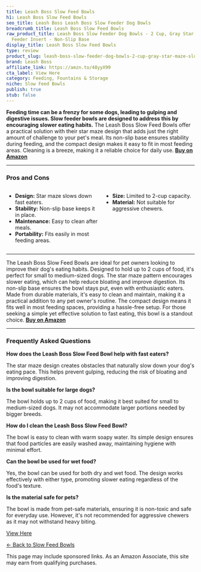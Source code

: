 ```yaml
---
title: Leash Boss Slow Feed Bowls
h1: Leash Boss Slow Feed Bowls
seo_title: Leash Boss Leash Boss Slow Feeder Dog Bowls
breadcrumb_title: Leash Boss Slow Feed Bowls
raw_product_title: Leash Boss Slow Feeder Dog Bowls - 2 Cup, Gray Star Maze - Slow
  Feeder Insert - Non-Slip Base
display_title: Leash Boss Slow Feed Bowls
type: review
product_slug: leash-boss-slow-feeder-dog-bowls-2-cup-gray-star-maze-slow-feeder-inser-a7e3c9e6
brand: Leash Boss
affiliate_link: https://amzn.to/48yyX99
cta_label: View Here
category: Feeding, Fountains & Storage
niche: Slow Feed Bowls
publish: true
stub: false
---
```


<div id="intro" class="full-width">
  <p><strong>Feeding time can be a frenzy for some dogs, leading to gulping and digestive issues. Slow feeder bowls are designed to address this by encouraging slower eating habits.</strong> The Leash Boss Slow Feed Bowls offer a practical solution with their star maze design that adds just the right amount of challenge to your pet's meal. Its non-slip base ensures stability during feeding, and the compact design makes it easy to fit in most feeding areas. Cleaning is a breeze, making it a reliable choice for daily use. <a href="https://amzn.to/48yyX99" rel="nofollow sponsored noopener" target="_blank"><strong>Buy on Amazon</strong></a></p>
</div>

<hr />
<h3 id="pros-cons">Pros and Cons</h3>
<div class="pc-grid" style="display:grid;grid-template-columns:1fr 1fr;gap:16px;">
  <ul>
    <li><strong>Design:</strong> Star maze slows down fast eaters.</li>
    <li><strong>Stability:</strong> Non-slip base keeps it in place.</li>
    <li><strong>Maintenance:</strong> Easy to clean after meals.</li>
    <li><strong>Portability:</strong> Fits easily in most feeding areas.</li>
  </ul>
  <ul>
    <li><strong>Size:</strong> Limited to 2-cup capacity.</li>
    <li><strong>Material:</strong> Not suitable for aggressive chewers.</li>
  </ul>
</div>
<hr />

<div class="full-width">
  <p>The Leash Boss Slow Feed Bowls are ideal for pet owners looking to improve their dog's eating habits. Designed to hold up to 2 cups of food, it's perfect for small to medium-sized dogs. The star maze pattern encourages slower eating, which can help reduce bloating and improve digestion. Its non-slip base ensures the bowl stays put, even with enthusiastic eaters. Made from durable materials, it's easy to clean and maintain, making it a practical addition to any pet owner's routine. The compact design means it fits well in most feeding spaces, providing a hassle-free setup. For those seeking a simple yet effective solution to fast eating, this bowl is a standout choice. <a href="https://amzn.to/48yyX99" rel="nofollow sponsored noopener" target="_blank"><strong>Buy on Amazon</strong></a></p>
</div>

<hr />
<h3 id="faqs">Frequently Asked Questions</h3>

<p><strong>How does the Leash Boss Slow Feed Bowl help with fast eaters?</strong></p>
<p>The star maze design creates obstacles that naturally slow down your dog's eating pace. This helps prevent gulping, reducing the risk of bloating and improving digestion.</p>

<p><strong>Is the bowl suitable for large dogs?</strong></p>
<p>The bowl holds up to 2 cups of food, making it best suited for small to medium-sized dogs. It may not accommodate larger portions needed by bigger breeds.</p>

<p><strong>How do I clean the Leash Boss Slow Feed Bowl?</strong></p>
<p>The bowl is easy to clean with warm soapy water. Its simple design ensures that food particles are easily washed away, maintaining hygiene with minimal effort.</p>

<p><strong>Can the bowl be used for wet food?</strong></p>
<p>Yes, the bowl can be used for both dry and wet food. The design works effectively with either type, promoting slower eating regardless of the food's texture.</p>

<p><strong>Is the material safe for pets?</strong></p>
<p>The bowl is made from pet-safe materials, ensuring it is non-toxic and safe for everyday use. However, it's not recommended for aggressive chewers as it may not withstand heavy biting.</p>
<p><a class="btn" href="https://amzn.to/48yyX99" target="_blank" rel="nofollow sponsored noopener">View Here</a></p>
<p><a href="/roundups/feeding-fountains-storage/slow-feed-bowls/">← Back to Slow Feed Bowls</a></p>
<aside class="disclosure">This page may include sponsored links. As an Amazon Associate, this site may earn from qualifying purchases.</aside>
